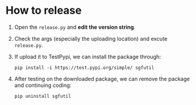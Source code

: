 # How to release

1. Open the `release.py` and **edit the version string**.
2. Check the args (especially the uploading location) and excute `release.py`.
3. If upload it to TestPypi, we can install the package through:

   ```
   pip install -i https://test.pypi.org/simple/ sgfutil
   ```
4. After testing on the downloaded package, we can remove the package and continuing coding:
   
   ```
   pip uninstall sgfutil
   ```